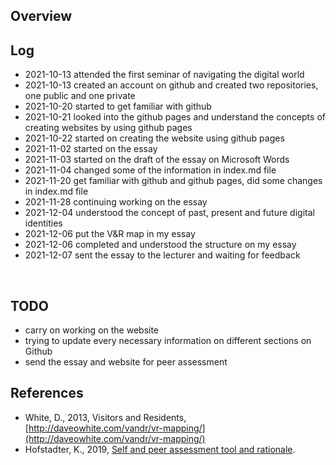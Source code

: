 ## Overview 




## Log
- 2021-10-13 attended the first seminar of navigating the digital world  
- 2021-10-13 created an account on github and created two repositories, one public and one private 
- 2021-10-20 started to get familiar with github
- 2021-10-21 looked into the github pages and understand the concepts of creating websites by using github pages
- 2021-10-22 started on creating the website using github pages
- 2021-11-02 started on the essay
- 2021-11-03 started on the draft of the essay on Microsoft Words
- 2021-11-04 changed some of the information in index.md file 
- 2021-11-20 get familiar with github and github pages, did some changes in index.md file
- 2021-11-28 continuing working on the essay
- 2021-12-04 understood the concept of past, present and future digital identities
- 2021-12-06 put the V&R map in my essay
- 2021-12-06 completed and understood the structure on my essay
- 2021-12-07 sent the essay to the lecturer and waiting for feedback

<br>

## TODO  
- carry on working on the website
- trying to update every necessary information on different sections on Github
- send the essay and website for peer assessment 


## References
- White, D., 2013, Visitors and Residents, [http://daveowhite.com/vandr/vr-mapping/](http://daveowhite.com/vandr/vr-mapping/)
- Hofstadter, K., 2019, [Self and peer assessment tool and rationale](https://khofstadter.com/assets/doc/Hofstadter-2019-self-and-peer-assessment-tool-and-rationale.pdf).
